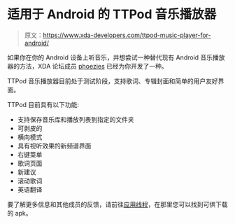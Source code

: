 # 适用于 Android 的 TTPod 音乐播放器

> 原文：<https://www.xda-developers.com/ttpod-music-player-for-android/>

如果你在你的 Android 设备上听音乐，并想尝试一种替代现有 Android 音乐播放器的方法，XDA 论坛成员 [phoezies](http://forum.xda-developers.com/member.php?u=1155504) 已经为你开发了一种。

TTPod 音乐播放器目前处于测试阶段，支持歌词、专辑封面和简单的用户友好界面。

TTPod 目前具有以下功能:

*   支持保存音乐库和播放列表到指定的文件夹
*   可剥皮的
*   横向模式
*   具有视听效果的新频谱界面
*   右键菜单
*   歌词页面
*   新建议
*   滚动歌词
*   英语翻译

要了解更多信息和其他成员的反馈，请前往[应用线程](http://forum.xda-developers.com/showthread.php?t=1058314)，在那里您可以找到可供下载的 apk。